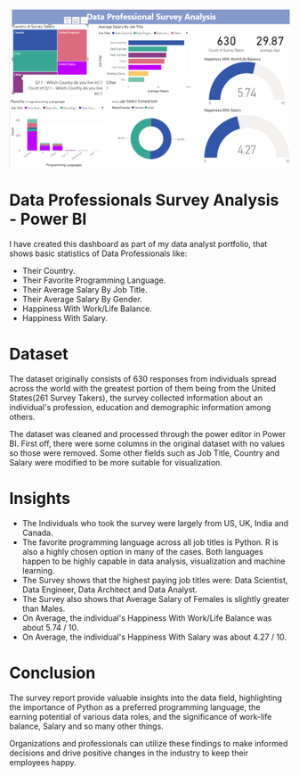 ![](https://github.com/RM-Sharma999/DATA-PROFESSIONAL-SURVEY-ANALYSIS/blob/main/Data%20Professional%20Survey%20Analysis%20Dashboard.png)

# Data Professionals Survey Analysis - Power BI

I have created this dashboard as part of my data analyst portfolio, that shows basic statistics of Data Professionals like: 
- Their Country.
- Their Favorite Programming Language.
- Their Average Salary By Job Title.
- Their Average Salary By Gender.
- Happiness With Work/Life Balance.
- Happiness With Salary.

# Dataset
The dataset originally consists of 630 responses from individuals spread across the world with the greatest portion of them being from the United States(261 Survey Takers), the survey collected information about an individual's profession, education and demographic information among others. 

The dataset was cleaned and processed through the power editor in Power BI. First off, there were some columns in the original dataset with no values so those were removed. Some other fields such as Job Title, Country and Salary were modified to be more suitable for visualization.

# Insights
- The Individuals who took the survey were largely from US, UK, India and Canada.
- The favorite programming language across all job titles is Python. R is also a highly chosen option in many of the cases. Both languages happen to be highly capable in data analysis, visualization and machine learning.
- The Survey shows that the highest paying job titles were: Data Scientist, Data Engineer, Data Architect and Data Analyst.
- The Survey also shows that Average Salary of Females is slightly greater than Males.
- On Average, the individual's Happiness With Work/Life Balance was about 5.74 / 10.
- On Average, the individual's Happiness With Salary was about 4.27 / 10.

# Conclusion
The survey report provide valuable insights into the data field, highlighting the importance of Python as a preferred programming language, the earning potential of various data roles, and the significance of work-life balance, Salary and so many other things. 

Organizations and professionals can utilize these findings to make informed decisions and drive positive changes in the industry to keep their employees happy.
